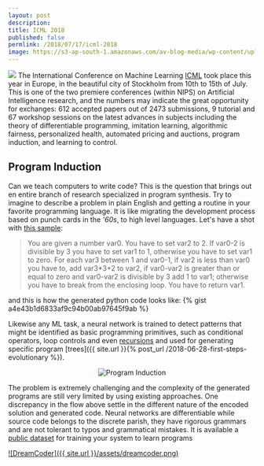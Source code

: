 ```yaml
---
layout: post
description:
title: ICML 2018
published: false
permlink: /2018/07/17/icml-2018
image: https://s3-ap-south-1.amazonaws.com/av-blog-media/wp-content/uploads/2018/06/images.jpeg
---
```


![](https://s3-ap-south-1.amazonaws.com/av-blog-media/wp-content/uploads/2018/06/images.jpeg)
The International Conference on Machine Learning [ICML](https://icml.cc) took place this year in Europe,
in the beautiful city of Stockholm from 10th to 15th of July.
This is one of the two premiere conferences (within NIPS) on Artificial Intelligence research, and the numbers
may indicate the great opportunity for exchanges: 612 accepted papers out of 2473 submissions, 9 tutorial and 67 workshop
sessions on the latest advances in subjects including the theory of differentiable programming, imitation learning, algorithmic fairness,
personalized health, automated pricing and auctions, program induction, and learning to control.

## Program Induction

Can we teach computers to write code? This is the question that brings out en entire branch of research specialized in program synthesis.
Try to imagine to describe a problem in plain English and getting a routine in your favorite programming language. It is like migrating
the development process based on punch cards in the _'60s_, to high level languages. Let's have a shot with [this sample](https://arxiv.org/abs/1807.03168):
> You are given a number var0. You have to set var2 to 2. If var0-2 is divisible by 3 you have to set var1 to 1,
otherwise you have to set var1 to zero. For each var3 between 1 and var0-1, if var2 is less than var0 you have to, add var3*3+2 to var2, if var0-var2 is greater than or equal to zero and var0-var2 is divisible by 3 add 1 to var1;
otherwise you have to break from the enclosing loop. You have to return var1.

and this is how the generated python code looks like:
{% gist a4e43b1d6833af9c94b00ab97645f9ab %}

Likewise any ML task, a neural network is trained to detect patterns that might be identified as basic programming primitives, such as
conditional operators, loop controls and even [recursions](https://arxiv.org/abs/1704.06611) and used for generating specific program
[trees]({{ site.url }}{% post_url /2018-06-28-first-steps-evolutionary %}).

<center><img title="Program Induction" src="{{ site.url }}/assets/pinduction-schema.png"/></center>

The problem is extremely challenging and the complexity of the generated programs are still very limited by using existing approaches.
One discrepancy in the flow above settle in the different nature of the encoded solution and generated code.
Neural networks are differentiable while source code belongs to the discrete parish, they have rigorous grammars
and are not tolerant to typos and grammatical mistakes.
It is available a [public dataset](https://near.ai/research/naps/) for training your system to learn programs

[![DreamCoder]({{ site.url }}/assets/dreamcoder.png)](http://www.youtube.com/watch?v=RB78vRUO6X8?t=3389)

